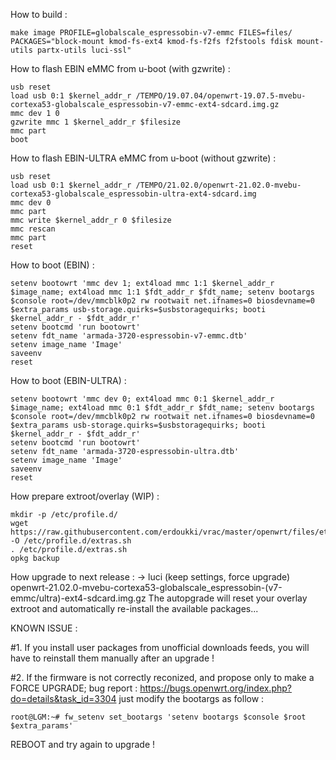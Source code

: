 How to build :
```
make image PROFILE=globalscale_espressobin-v7-emmc FILES=files/ PACKAGES="block-mount kmod-fs-ext4 kmod-fs-f2fs f2fstools fdisk mount-utils partx-utils luci-ssl" 
```

How to flash EBIN eMMC from u-boot (with gzwrite) : 
```
usb reset
load usb 0:1 $kernel_addr_r /TEMPO/19.07.04/openwrt-19.07.5-mvebu-cortexa53-globalscale_espressobin-v7-emmc-ext4-sdcard.img.gz
mmc dev 1 0
gzwrite mmc 1 $kernel_addr_r $filesize
mmc part
boot
```

How to flash EBIN-ULTRA eMMC from u-boot (without gzwrite) : 
```
usb reset
load usb 0:1 $kernel_addr_r /TEMPO/21.02.0/openwrt-21.02.0-mvebu-cortexa53-globalscale_espressobin-ultra-ext4-sdcard.img
mmc dev 0
mmc part
mmc write $kernel_addr_r 0 $filesize
mmc rescan
mmc part
reset
```

How to boot (EBIN) :
```
setenv bootowrt 'mmc dev 1; ext4load mmc 1:1 $kernel_addr_r $image_name; ext4load mmc 1:1 $fdt_addr_r $fdt_name; setenv bootargs $console root=/dev/mmcblk0p2 rw rootwait net.ifnames=0 biosdevname=0  $extra_params usb-storage.quirks=$usbstoragequirks; booti $kernel_addr_r - $fdt_addr_r'
setenv bootcmd 'run bootowrt'
setenv fdt_name 'armada-3720-espressobin-v7-emmc.dtb'
setenv image_name 'Image'
saveenv
reset
```

How to boot (EBIN-ULTRA) :
```
setenv bootowrt 'mmc dev 0; ext4load mmc 0:1 $kernel_addr_r $image_name; ext4load mmc 0:1 $fdt_addr_r $fdt_name; setenv bootargs $console root=/dev/mmcblk0p2 rw rootwait net.ifnames=0 biosdevname=0  $extra_params usb-storage.quirks=$usbstoragequirks; booti $kernel_addr_r - $fdt_addr_r'
setenv bootcmd 'run bootowrt'
setenv fdt_name 'armada-3720-espressobin-ultra.dtb'
setenv image_name 'Image'
saveenv
reset
```

How prepare extroot/overlay (WIP) :
```
mkdir -p /etc/profile.d/
wget https://raw.githubusercontent.com/erdoukki/vrac/master/openwrt/files/etc/profile.d/extras.sh -O /etc/profile.d/extras.sh
. /etc/profile.d/extras.sh
opkg backup
```

How upgrade to next release :
-> luci (keep settings, force upgrade) openwrt-21.02.0-mvebu-cortexa53-globalscale_espressobin-(v7-emmc/ultra)-ext4-sdcard.img.gz
The autopgrade will reset your overlay extroot and automatically re-install the available packages...

KNOWN ISSUE :

#1. If you install user packages from unofficial downloads feeds, you will have to reinstall them manually after an upgrade ! 

#2. If the firmware is not correctly reconized, and propose only to make a FORCE UPGRADE;
bug report : https://bugs.openwrt.org/index.php?do=details&task_id=3304
just modify the bootargs as follow :
```
root@LGM:~# fw_setenv set_bootargs 'setenv bootargs $console $root $extra_params'
```
REBOOT and try again to upgrade !
